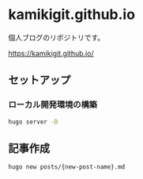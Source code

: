 # kamikigit.github.io

個人ブログのリポジトリです。

https://kamikigit.github.io/

## セットアップ
### ローカル開発環境の構築

```bash
hugo server -D
```

## 記事作成
```bash
hugo new posts/{new-post-name}.md
```
